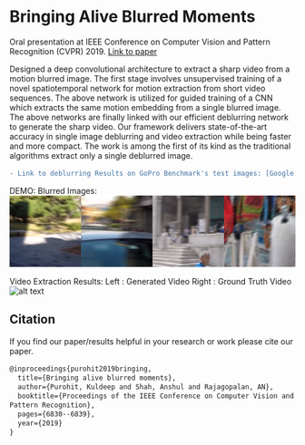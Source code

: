 # Bringing Alive Blurred Moments

Oral presentation at IEEE Conference on Computer Vision and Pattern Recognition (CVPR) 2019.
[Link to paper](http://openaccess.thecvf.com/content_CVPR_2019/html/Purohit_Bringing_Alive_Blurred_Moments_CVPR_2019_paper.html)


Designed a deep convolutional architecture to extract a sharp video from a motion blurred image. The first stage involves unsupervised training of a novel spatiotemporal network for motion extraction from short video sequences. The above network is utilized for guided training of a CNN which extracts the same motion embedding from a single blurred image. The above networks are finally linked with our efficient deblurring network to generate the sharp video. Our framework delivers state-of-the-art accuracy in single image deblurring and video extraction while being faster and more compact. The work is among the first of its kind as the traditional algorithms extract only a single deblurred image.

```diff
- Link to deblurring Results on GoPro Benchmark's test images: [Google Drive](https://drive.google.com/file/d/14bh90xksNJCNur0OMmjUhhzKdryvT3VC/view?usp=sharing)
```

DEMO:
Blurred Images:
![alt text](https://github.com/anshulbshah/Blurred-Image-to-Video/blob/master/bl.png) 
  
Video Extraction Results: 
Left : Generated Video
Right : Ground Truth Video
![alt text](https://github.com/anshulbshah/Blurred-Image-to-Video/blob/master/out.gif) 


## Citation

If you find our paper/results helpful in your research or work please cite our paper.

```
@inproceedings{purohit2019bringing,
  title={Bringing alive blurred moments},
  author={Purohit, Kuldeep and Shah, Anshul and Rajagopalan, AN},
  booktitle={Proceedings of the IEEE Conference on Computer Vision and Pattern Recognition},
  pages={6830--6839},
  year={2019}
}
```
